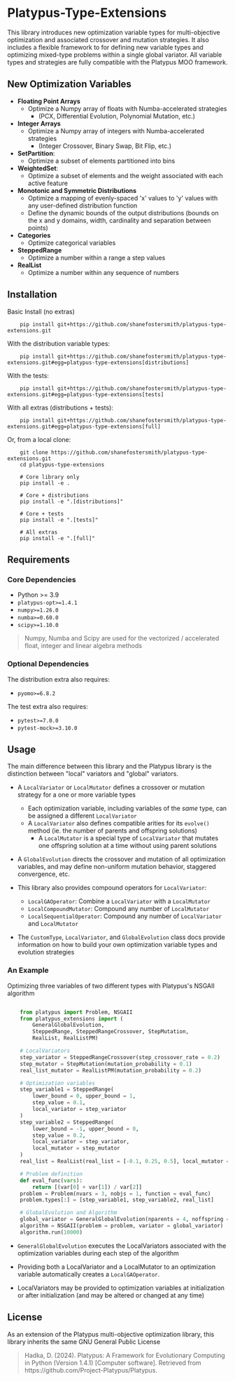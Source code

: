 # Platypus-Type-Extensions

This library introduces new optimization variable types for multi-objective optimization and associated crossover and mutation strategies. 
It also includes a flexible framework to for defining new variable types and optimizing mixed-type problems within a single global variator.
All variable types and strategies are fully compatible with the Platypus MOO framework.

## New Optimization Variables

- **Floating Point Arrays**
    - Optimize a Numpy array of floats with Numba-accelerated strategies 
        - (PCX, Differential Evolution, Polynomial Mutation, etc.)
- **Integer Arrays**
    - Optimize a Numpy array of integers with Numba-accelerated strategies 
        - (Integer Crossover, Binary Swap, Bit Flip, etc.)
- **SetPartition**:
    - Optimize a subset of elements partitioned into bins
- **WeightedSet**:
    - Optimize a subset of elements and the weight associated with each active feature
- **Monotonic and Symmetric Distributions**
    - Optimize a mapping of evenly-spaced 'x' values to 'y' values with any user-defined distribution function
    - Define the dynamic bounds of the output distributions (bounds on the x and y domains, width, cardinality and separation between points)
- **Categories**
    - Optimize categorical variables
- **SteppedRange**
    - Optimize a number within a range a step values
- **RealList**
    - Optimize a number within any sequence of numbers

## Installation

Basic Install (no extras)
```
    pip install git+https://github.com/shanefostersmith/platypus-type-extensions.git
```

With the distribution variable types:
```
    pip install git+https://github.com/shanefostersmith/platypus-type-extensions.git#egg=platypus-type-extensions[distributions]
```

With the tests:
```
    pip install git+https://github.com/shanefostersmith/platypus-type-extensions.git#egg=platypus-type-extensions[tests]
```

With all extras (distributions + tests):
```
    pip install git+https://github.com/shanefostersmith/platypus-type-extensions.git#egg=platypus-type-extensions[full]
```

Or, from a local clone:
```
    git clone https://github.com/shanefostersmith/platypus-type-extensions.git
    cd platypus-type-extensions

    # Core library only
    pip install -e .

    # Core + distributions
    pip install -e ".[distributions]"

    # Core + tests
    pip install -e ".[tests]"

    # All extras
    pip install -e ".[full]"
```

## Requirements

### Core Dependencies
-  Python >= 3.9
- `platypus-opt>=1.4.1`  
- `numpy>=1.26.0`  
- `numba>=0.60.0`  
- `scipy>=1.10.0`  

> Numpy, Numba and Scipy are used for the vectorized / accelerated float, integer and linear algebra methods 

### Optional Dependencies
The distribution extra also requires:
- `pyomo>=6.8.2`

The test extra also requires:
- `pytest>=7.0.0`
- `pytest-mock>=3.10.0`

## Usage

The main difference between this library and the Platypus library is the distinction between "local" variators and "global" variators.

- A `LocalVariator` or `LocalMutator` defines a crossover or mutation strategy for a one or more variable types
    - Each optimization variable, including variables of the *same* type, can be assigned a different `LocalVariator`
    - A `LocalVariator` also defines compatible arities for its `evolve()` method (ie. the number of parents and offspring solutions)
        - A `LocalMutator` is a special type of `LocalVariator` that mutates one offspring solution at a time without using parent solutions

- A `GlobalEvolution` directs the crossover and mutation of all optimization variables, and may define non-uniform mutation behavior, staggered convergence, etc.

- This library also provides compound operators for `LocalVariator`:
    - `LocalGAOperator`: Combine a `LocalVariator` with a `LocalMutator`
    - `LocalCompoundMutator`: Compound any number of `LocalMutator`
    - `LocalSequentialOperator`: Compound any number of `LocalVariator` and `LocalMutator`

- The `CustomType`, `LocalVariator`, and `GlobalEvolution` class docs provide information on how to build your own optimization variable types and evolution strategies

### An Example

Optimizing three variables of two different types with Platypus's NSGAII algorithm

```python

    from platypus import Problem, NSGAII
    from platypus_extensions import (
        GeneralGlobalEvolution, 
        SteppedRange, SteppedRangeCrossover, StepMutation, 
        RealList, RealListPM)

    # LocalVariators
    step_variator = SteppedRangeCrossover(step_crossover_rate = 0.2)
    step_mutator = StepMutation(mutation_probability = 0.1)
    real_list_mutator = RealListPM(mutation_probability = 0.2)

    # Optimization variables
    step_variable1 = SteppedRange(
        lower_bound = 0, upper_bound = 1, 
        step_value = 0.1, 
        local_variator = step_variator
    )
    step_variable2 = SteppedRange(
        lower_bound = -1, upper_bound = 0,
        step_value = 0.2, 
        local_variator = step_variator, 
        local_mutator = step_mutator
    ) 
    real_list = RealList(real_list = [-0.1, 0.25, 0.5], local_mutator = real_list_mutator)

    # Problem definition
    def eval_func(vars):
        return [(var[0] + var[1]) / var[2]]
    problem = Problem(nvars = 3, nobjs = 1, function = eval_func)
    problem.types[:] = [step_variable1, step_variable2, real_list]

    # GlobalEvolution and Algorithm
    global_variator = GeneralGlobalEvolution(nparents = 4, noffspring = 2)
    algorithm = NSGAII(problem = problem, variator = global_variator)
    algorithm.run(10000)
```
- `GeneralGlobalEvolution` executes the LocalVariators associated with the optimization variables during each step of the algorithm

- Providing both a LocalVariator and a LocalMutator to an optimization variable automatically creates a `LocalGAOperator`.

- LocalVariators may be provided to optimization variables at initialization or after initialization (and may be altered or changed at any time)


## License
As an extension of the Platypus multi-objective optimization library, this library inherits the same GNU General Public License

> Hadka, D. (2024). Platypus: A Framework for Evolutionary Computing in Python (Version 1.4.1) [Computer software].  Retrieved from https<span>://</span>github.com/Project-Platypus/Platypus.